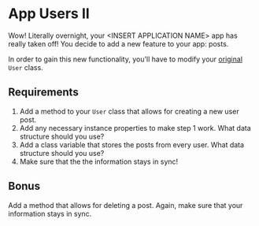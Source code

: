 # App Users II

Wow!  Literally overnight, your \<INSERT APPLICATION NAME\> app has really taken off!  You decide to add a new feature to your app: posts.

In order to gain this new functionality, you'll have to modify your [original](https://github.com/ptbravoplatoon/app-users) `User` class.

## Requirements
1. Add a method to your `User` class that allows for creating a new user post.
2. Add any necessary instance properties to make step 1 work.  What data structure should you use?
3. Add a class variable that stores the posts from every user.  What data structure should you use?
4. Make sure that the the information stays in sync!

## Bonus
Add a method that allows for deleting a post.  Again, make sure that your information stays in sync.